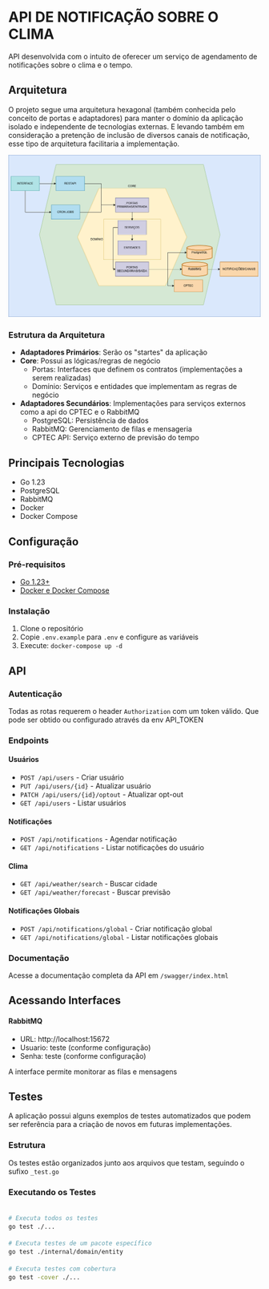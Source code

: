 # API DE NOTIFICAÇÃO SOBRE O CLIMA

API desenvolvida com o intuito de oferecer um serviço de agendamento de notificações sobre o clima e o tempo.

## Arquitetura

O projeto segue uma arquitetura hexagonal (também conhecida pelo conceito de portas e adaptadores) para manter o domínio da aplicação isolado e independente de tecnologias externas. E levando também em consideração a pretenção de inclusão de diversos canais de notificação, esse tipo de arquitetura facilitaria a implementação.

![Arquitetura do Projeto](weather-notification-architeture.png)

### Estrutura da Arquitetura

- **Adaptadores Primários**: Serão os "startes" da aplicação
- **Core**: Possui as lógicas/regras de negócio
  - Portas: Interfaces que definem os contratos (implementações a serem realizadas)
  - Domínio: Serviços e entidades que implementam as regras de negócio
- **Adaptadores Secundários**: Implementações para serviços externos como a api do CPTEC e o RabbitMQ
  - PostgreSQL: Persistência de dados
  - RabbitMQ: Gerenciamento de filas e mensageria
  - CPTEC API: Serviço externo de previsão do tempo

## Principais Tecnologias

- Go 1.23
- PostgreSQL
- RabbitMQ
- Docker
- Docker Compose

## Configuração

### Pré-requisitos
- [Go 1.23+](https://go.dev/dl/)
- [Docker e Docker Compose](https://www.docker.com/)

### Instalação
1. Clone o repositório
2. Copie `.env.example` para `.env` e configure as variáveis
3. Execute: `docker-compose up -d`

## API

### Autenticação
Todas as rotas requerem o header `Authorization` com um token válido. Que pode ser obtido ou configurado através da env API_TOKEN

### Endpoints

#### Usuários
- `POST /api/users` - Criar usuário
- `PUT /api/users/{id}` - Atualizar usuário
- `PATCH /api/users/{id}/optout` - Atualizar opt-out
- `GET /api/users` - Listar usuários

#### Notificações
- `POST /api/notifications` - Agendar notificação
- `GET /api/notifications` - Listar notificações do usuário

#### Clima
- `GET /api/weather/search` - Buscar cidade
- `GET /api/weather/forecast` - Buscar previsão

#### Notificações Globais
- `POST /api/notifications/global` - Criar notificação global
- `GET /api/notifications/global` - Listar notificações globais

### Documentação
Acesse a documentação completa da API em `/swagger/index.html`

## Acessando Interfaces

#### RabbitMQ
- URL: http://localhost:15672
- Usuario: teste (conforme configuração)
- Senha: teste (conforme configuração)

A interface permite monitorar as filas e mensagens

## Testes

A aplicação possui alguns exemplos de testes automatizados que podem ser referência para a criação de novos em futuras implementações.

### Estrutura
Os testes estão organizados junto aos arquivos que testam, seguindo o sufixo `_test.go`

### Executando os Testes
```bash

# Executa todos os testes
go test ./...

# Executa testes de um pacote específico
go test ./internal/domain/entity

# Executa testes com cobertura
go test -cover ./...
```